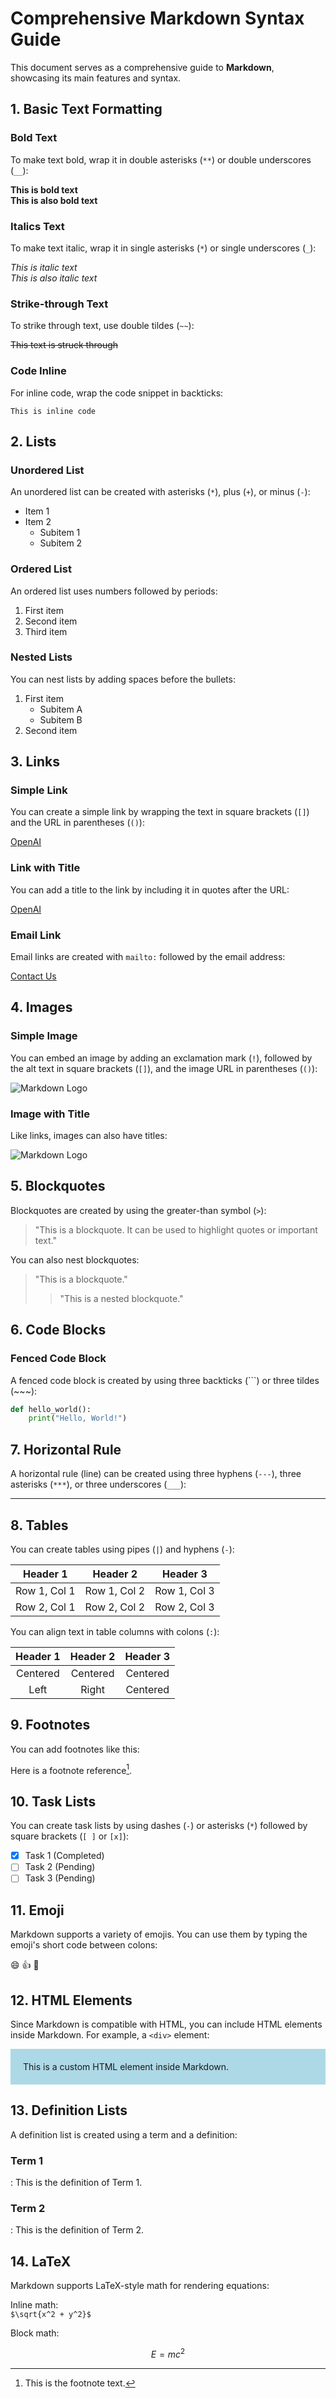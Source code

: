 <!-- TODO: add front matter support -->

# Comprehensive Markdown Syntax Guide

This document serves as a comprehensive guide to **Markdown**, showcasing its main features and syntax.

## 1. Basic Text Formatting

### Bold Text

To make text bold, wrap it in double asterisks (`**`) or double underscores (`__`):

**This is bold text**  
**This is also bold text**

### Italics Text

To make text italic, wrap it in single asterisks (`*`) or single underscores (`_`):

_This is italic text_  
_This is also italic text_

### Strike-through Text

To strike through text, use double tildes (`~~`):

~~This text is struck through~~

### Code Inline

For inline code, wrap the code snippet in backticks:

`This is inline code`

## 2. Lists

### Unordered List

An unordered list can be created with asterisks (`*`), plus (`+`), or minus (`-`):

- Item 1
- Item 2
  - Subitem 1
  - Subitem 2

### Ordered List

An ordered list uses numbers followed by periods:

1. First item
2. Second item
3. Third item

### Nested Lists

You can nest lists by adding spaces before the bullets:

1. First item
   - Subitem A
   - Subitem B
2. Second item

## 3. Links

### Simple Link

You can create a simple link by wrapping the text in square brackets (`[]`) and the URL in parentheses (`()`):

[OpenAI](https://www.openai.com)

### Link with Title

You can add a title to the link by including it in quotes after the URL:

[OpenAI](https://www.openai.com "OpenAI Homepage")

### Email Link

Email links are created with `mailto:` followed by the email address:

[Contact Us](mailto:contact@openai.com)

## 4. Images

### Simple Image

You can embed an image by adding an exclamation mark (`!`), followed by the alt text in square brackets (`[]`), and the image URL in parentheses (`()`):

![Markdown Logo](https://markdown-here.com/img/icon256.png)

### Image with Title

Like links, images can also have titles:

![Markdown Logo](https://markdown-here.com/img/icon256.png "Markdown Logo")

## 5. Blockquotes

Blockquotes are created by using the greater-than symbol (`>`):

> "This is a blockquote. It can be used to highlight quotes or important text."

You can also nest blockquotes:

> "This is a blockquote."
>
> > "This is a nested blockquote."

## 6. Code Blocks

### Fenced Code Block

A fenced code block is created by using three backticks (```) or three tildes (~~~):

```python
def hello_world():
    print("Hello, World!")
```

## 7. Horizontal Rule

A horizontal rule (line) can be created using three hyphens (`---`), three asterisks (`***`), or three underscores (`___`):

---

## 8. Tables

You can create tables using pipes (`|`) and hyphens (`-`):

| Header 1     | Header 2     | Header 3     |
| ------------ | ------------ | ------------ |
| Row 1, Col 1 | Row 1, Col 2 | Row 1, Col 3 |
| Row 2, Col 1 | Row 2, Col 2 | Row 2, Col 3 |

You can align text in table columns with colons (`:`):

| Header 1 | Header 2 | Header 3 |
| :------: | :------: | :------: |
| Centered | Centered | Centered |
|   Left   |  Right   | Centered |

## 9. Footnotes

You can add footnotes like this:

Here is a footnote reference[^1].

[^1]: This is the footnote text.

## 10. Task Lists

You can create task lists by using dashes (`-`) or asterisks (`*`) followed by square brackets (`[ ]` or `[x]`):

- [x] Task 1 (Completed)
- [ ] Task 2 (Pending)
- [ ] Task 3 (Pending)

## 11. Emoji

Markdown supports a variety of emojis. You can use them by typing the emoji's short code between colons:

:smile: :thumbsup: :rocket:

## 12. HTML Elements

Since Markdown is compatible with HTML, you can include HTML elements inside Markdown. For example, a `<div>` element:

<div style="background-color: lightblue; padding: 20px;">
    This is a custom HTML element inside Markdown.
</div>

## 13. Definition Lists

A definition list is created using a term and a definition:

### Term 1

: This is the definition of Term 1.

### Term 2

: This is the definition of Term 2.

## 14. LaTeX

Markdown supports LaTeX-style math for rendering equations:

Inline math:  
`$\sqrt{x^2 + y^2}$`

Block math:

$$
E = mc^2
$$
